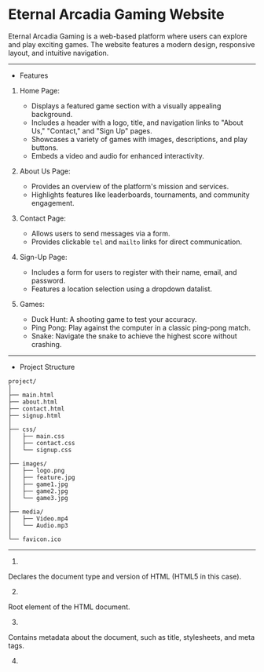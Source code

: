 
# Eternal Arcadia Gaming Website

Eternal Arcadia Gaming is a web-based platform where users can explore and play exciting games. The website features a modern design, responsive layout, and intuitive navigation.

---

* Features

1. Home Page:
   - Displays a featured game section with a visually appealing background.
   - Includes a header with a logo, title, and navigation links to "About Us," "Contact," and "Sign Up" pages.
   - Showcases a variety of games with images, descriptions, and play buttons.
   - Embeds a video and audio for enhanced interactivity.

2. About Us Page:
   - Provides an overview of the platform's mission and services.
   - Highlights features like leaderboards, tournaments, and community engagement.

3. Contact Page:
   - Allows users to send messages via a form.
   - Provides clickable `tel` and `mailto` links for direct communication.

4. Sign-Up Page:
   - Includes a form for users to register with their name, email, and password.
   - Features a location selection using a dropdown datalist.

5. Games:
   - Duck Hunt: A shooting game to test your accuracy.
   - Ping Pong: Play against the computer in a classic ping-pong match.
   - Snake: Navigate the snake to achieve the highest score without crashing.

---

* Project Structure

```
project/
│
├── main.html            
├── about.html          
├── contact.html         
├── signup.html         
│
├── css/
│   ├── main.css         
│   ├── contact.css      
│   └── signup.css       
│
├── images/
│   ├── logo.png         
│   ├── feature.jpg      
│   ├── game1.jpg        
│   ├── game2.jpg       
│   └── game3.jpg        
│
├── media/
│   ├── Video.mp4        
│   └── Audio.mp3        
│
└── favicon.ico          
```

---
1. <!DOCTYPE html>

Declares the document type and version of HTML (HTML5 in this case).

2. <html>

Root element of the HTML document.

3. <head>

Contains metadata about the document, such as title, stylesheets, and meta tags.

4. <title>

Specifies the title of the document, displayed in the browser tab.

5. <meta>

Provides metadata such as character set (charset) and viewport settings for responsive design.

6. <link>

Links external resources like CSS files and icons.

7. <body>

Contains the content displayed on the web page.

8. <header>

Represents the introductory content or navigation links.

9. <aside>

Defines a sidebar with additional navigation links.

10. <section>

Groups content into thematic sections.

11. <article>

Represents independent content, such as a blog post or game description.

12. <footer>

Defines the footer section of the page, usually containing copyright information.

13. <div>

Generic container used to group elements and apply styling.

14. <h1> to <h5>

Heading tags used for hierarchical headings.

15. <p>

Represents a paragraph of text.

16. <img>

Embeds images in the document.

17. <a>

Defines hyperlinks for navigation.

18. <table>

Represents tabular data.

19. <tr>, <td>, <thead>

Define rows, cells, and headers in a table.

20. <ol> and <li>

Ordered list and list items.

21. <figure> and <figcaption>

Groups media elements (like images) with captions.

22. <form>

Represents a form to collect user input.

23. <input>

Defines input fields like text, email, and password.

24. <textarea>

Multiline input field for user messages.

25. <datalist>

Provides a dropdown list of predefined options.

26. <option>

Defines options within a <datalist>.

27. <details>

Used to create collapsible sections.

28. <video> and <source>

Embeds video content.

29. <audio>

Embeds audio content.

30. <button>

Represents a clickable button.


* How to Run

1. Clone or download the project folder.
2. Open `main.html` in a web browser to access the homepage.
3. Use the navigation links to explore the "About Us," "Contact," and "Sign Up" pages.
4. Enjoy exploring the games and interactive features.

---

* Credits

- Developer: Sarthak Sargar
- Platform: Built using HTML5 and CSS3 with responsive design principles.

